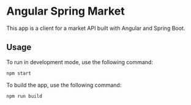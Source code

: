 # Angular Spring Market

This app is a client for a market API built with Angular and Spring Boot.

## Usage

To run in development mode, use the following command:

```bash
npm start
```

To build the app, use the following command:

```bash
npm run build
```
